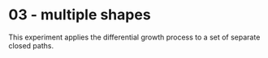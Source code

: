 # 03 - multiple shapes

This experiment applies the differential growth process to a set of separate closed paths.